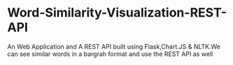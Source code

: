 # Word-Similarity-Visualization-REST-API
An Web Application and A REST API built using Flask,Chart.JS &amp; NLTK.We can see similar words in a bargrah format and use the REST API as well

